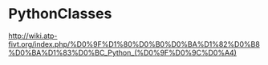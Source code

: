 # PythonClasses
http://wiki.atp-fivt.org/index.php/%D0%9F%D1%80%D0%B0%D0%BA%D1%82%D0%B8%D0%BA%D1%83%D0%BC_Python_(%D0%9F%D0%9C%D0%A4)
